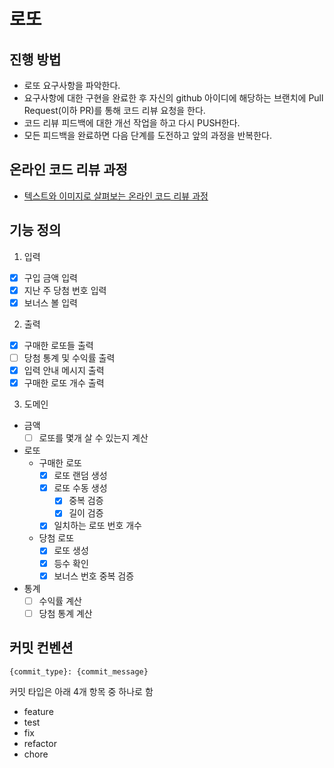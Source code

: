 # 로또

## 진행 방법

* 로또 요구사항을 파악한다.
* 요구사항에 대한 구현을 완료한 후 자신의 github 아이디에 해당하는 브랜치에 Pull Request(이하 PR)를 통해 코드 리뷰 요청을 한다.
* 코드 리뷰 피드백에 대한 개선 작업을 하고 다시 PUSH한다.
* 모든 피드백을 완료하면 다음 단계를 도전하고 앞의 과정을 반복한다.

## 온라인 코드 리뷰 과정

* [텍스트와 이미지로 살펴보는 온라인 코드 리뷰 과정](https://github.com/next-step/nextstep-docs/tree/master/codereview)

## 기능 정의

1. 입력

- [x] 구입 금액 입력
- [x] 지난 주 당첨 번호 입력
- [x] 보너스 볼 입력

2. 출력

- [x] 구매한 로또들 출력
- [ ] 당첨 통계 및 수익률 출력
- [x] 입력 안내 메시지 출력
- [x] 구매한 로또 개수 출력

3. 도메인

- 금액
	- [ ] 로또를 몇개 살 수 있는지 계산
- 로또
	- 구매한 로또
		- [x] 로또 랜덤 생성
		- [x] 로또 수동 생성
			- [x] 중복 검증
			- [x] 길이 검증
		- [x] 일치하는 로또 번호 개수
	- 당첨 로또
		- [x] 로또 생성
		- [x] 등수 확인
		- [x] 보너스 번호 중복 검증
- 통계
	- [ ] 수익률 계산
	- [ ] 당첨 통계 계산

## 커밋 컨벤션

```
{commit_type}: {commit_message}
```

커밋 타입은 아래 4개 항목 중 하나로 함

- feature
- test
- fix
- refactor
- chore